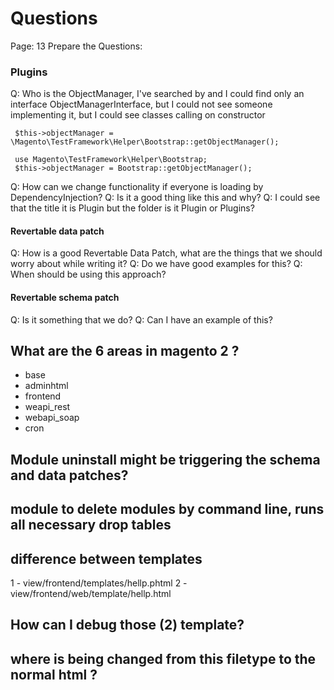# Questions

Page: 13
Prepare the Questions:


### Plugins
Q: Who is the ObjectManager, I've searched by and I could find only an interface  ObjectManagerInterface,
but I could not see someone implementing it, but I could see classes calling on constructor
```
 $this->objectManager = \Magento\TestFramework\Helper\Bootstrap::getObjectManager();
 
 use Magento\TestFramework\Helper\Bootstrap;
 $this->objectManager = Bootstrap::getObjectManager();
```
Q: How can we change functionality if everyone is loading by DependencyInjection?
Q: Is it a good thing like this and why?
Q: I could see that the title it is Plugin but the folder is it Plugin or Plugins?


#### Revertable data patch
Q: How is a good Revertable Data Patch, what are the things that we should worry about while writing it?
Q: Do we have good examples for this?
Q: When should be using this approach?


#### Revertable schema patch
Q: Is it something that we do?
Q: Can I have an example of this?


## What are the 6 areas in magento 2 ?
* base
* adminhtml
* frontend
* weapi_rest
* webapi_soap
* cron

## Module uninstall might be triggering the schema and data patches?

## module to delete modules by command line, runs all necessary drop tables

## difference between templates
1 - view/frontend/templates/hellp.phtml
2 - view/frontend/web/template/hellp.html

## How can I debug those (2) template?
<!-- ko foreach:getRegion('note') -->
<!-- ko template:getTemplate() -->

## where is being changed from this filetype to the normal html ?
